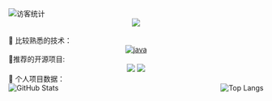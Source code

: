 <!-- 访客数统计徽标 -->
<div align="left">
  <img src="https://visitor-badge.glitch.me/badge?page_id=BeMax92" alt="访客统计" /></div>
  <div> </div
<!-- 敲代码的图片 -->
<div align="center" ><img order-radius="100px" src="https://cdn.jsdelivr.net/gh/sun0225SUN/photos/images/202108300019556.gif"/></div>
<br>  
💪 比较熟悉的技术：
 
<div align="center">
 <a href="https://img.shields.io/badge/-java-yellowe">
  <img align="center" alt="java" src="https://img.shields.io/badge/-java-yellow?style=flat-square&logo=java" />
</a>
</div>
🚀推荐的开源项目:  
  <!-- 比较好的开源项目卡片 -->
<div align="center">
<a href="https://github.com/BeMax92/java-sql-generator">
  <img src="https://github-readme-stats.vercel.app/api/pin/?username=BeMax92&repo=java-sql-generator&theme=blue&hide_border=true" /></a>
<a href="https://github.com/BeMax92/Affine">
  <img src="https://github-readme-stats.vercel.app/api/pin/?username=BeMax92&repo=Affine&theme=blue&hide_border=true" /></a>
</div>
💬 个人项目数据：
<div>
  <a href="https://github.com/BeMax92">
  <img align="left" alt="GitHub Stats" src="https://github-readme-stats.vercel.app/api?username=BeMax92&show_icons=true&theme=buefy&include_all_commits=true" />
</a>
<a href="https://github.com/BeMax92">
  <img align="right" alt="Top Langs" src="https://github-readme-stats.vercel.app/api/top-langs/?username=BeMax92" />
</a>
</div>
